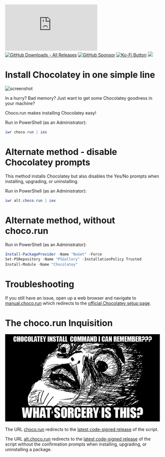 [![GitHub Release Date - Published_At](https://img.shields.io/github/release-date/asheroto/choco.run)](https://github.com/asheroto/choco.run/releases)
[![GitHub Downloads - All Releases](https://img.shields.io/github/downloads/asheroto/choco.run/total)](https://github.com/asheroto/choco.run/releases)
[![GitHub Sponsor](https://img.shields.io/github/sponsors/asheroto?label=Sponsor&logo=GitHub)](https://github.com/sponsors/asheroto?frequency=one-time&sponsor=asheroto)
<a href="https://ko-fi.com/asheroto"><img src="https://ko-fi.com/img/githubbutton_sm.svg" alt="Ko-Fi Button" height="20px"></a>
<a href="https://www.buymeacoffee.com/asheroto"><img src="https://img.buymeacoffee.com/button-api/?text=Buy me a coffee&emoji=&slug=seb6596&button_colour=FFDD00&font_colour=000000&font_family=Lato&outline_colour=000000&coffee_colour=ffffff](https://img.buymeacoffee.com/button-api/?text=Buy%20me%20a%20coffee&emoji=&slug=asheroto&button_colour=FFDD00&font_colour=000000&font_family=Lato&outline_colour=000000&coffee_colour=ffffff)" height="40px"></a>

# Install Chocolatey in one simple line

![screenshot](https://github.com/asheroto/choco.run/assets/49938263/6f5cee70-f68a-4fbf-a271-6631a7ff15e0)

In a hurry? Bad memory? Just want to get some Chocolatey goodness in your machine?

Choco.run makes installing Chocolatey easy!

Run in PowerShell (as an Administrator):

```powershell
iwr choco.run | iex
```

# Alternate method - disable Chocolatey prompts

This method installs Chocolatey but also disables the Yes/No prompts when installing, upgrading, or uninstalling.

Run in PowerShell (as an Administrator):

```powershell
iwr alt.choco.run | iex
```

# Alternate method, without choco.run

Run in PowerShell (as an Administrator):

```powershell
Install-PackageProvider -Name "NuGet" -Force
Set-PSRepository -Name "PSGallery" -InstallationPolicy Trusted
Install-Module -Name "Chocolatey"
```

# Troubleshooting

If you still have an issue, open up a web browser and navigate to [manual.choco.run](http://manual.choco.run) which redirects to the [official Chocolatey setup page](https://docs.chocolatey.org/en-us/choco/setup).

# The choco.run Inquisition

![meme](https://raw.githubusercontent.com/asheroto/choco.run/master/meme.jpg)

The URL [choco.run](https://choco.run) redirects to the [latest code-signed release](https://github.com/asheroto/choco.run/releases/latest/download/install.ps1) of the script.

The URL [alt.choco.run](https://alt.choco.run) redirects to the [latest code-signed release](https://github.com/asheroto/choco.run/releases/latest/download/install-no-choco-prompts.ps1) of the script without the confirmation prompts when installing, upgrading, or uninstalling a package.